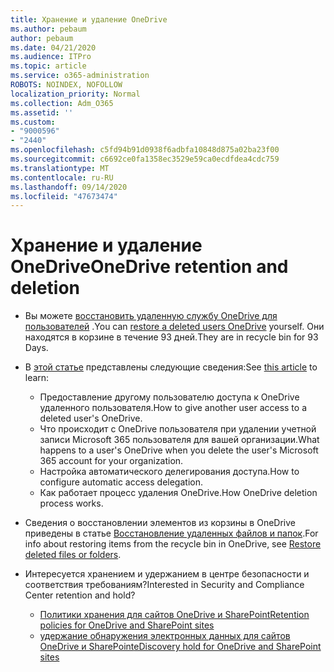```yaml
---
title: Хранение и удаление OneDrive
ms.author: pebaum
author: pebaum
ms.date: 04/21/2020
ms.audience: ITPro
ms.topic: article
ms.service: o365-administration
ROBOTS: NOINDEX, NOFOLLOW
localization_priority: Normal
ms.collection: Adm_O365
ms.assetid: ''
ms.custom:
- "9000596"
- "2440"
ms.openlocfilehash: c5fd94b91d0938f6adbfa10848d875a02ba23f00
ms.sourcegitcommit: c6692ce0fa1358ec3529e59ca0ecdfdea4cdc759
ms.translationtype: MT
ms.contentlocale: ru-RU
ms.lasthandoff: 09/14/2020
ms.locfileid: "47673474"
---
```

# <a name="onedrive-retention-and-deletion"></a><span data-ttu-id="49b47-102">Хранение и удаление OneDrive</span><span class="sxs-lookup"><span data-stu-id="49b47-102">OneDrive retention and deletion</span></span>

- <span data-ttu-id="49b47-103">Вы можете [восстановить удаленную службу OneDrive для пользователей](https://docs.microsoft.com/onedrive/restore-deleted-onedrive) .</span><span class="sxs-lookup"><span data-stu-id="49b47-103">You can [restore a deleted users OneDrive](https://docs.microsoft.com/onedrive/restore-deleted-onedrive) yourself.</span></span> <span data-ttu-id="49b47-104">Они находятся в корзине в течение 93 дней.</span><span class="sxs-lookup"><span data-stu-id="49b47-104">They are in recycle bin for 93 Days.</span></span>

- <span data-ttu-id="49b47-105">В [этой статье](https://docs.microsoft.com/onedrive/retention-and-deletion) представлены следующие сведения:</span><span class="sxs-lookup"><span data-stu-id="49b47-105">See [this article](https://docs.microsoft.com/onedrive/retention-and-deletion) to learn:</span></span>
    - <span data-ttu-id="49b47-106">Предоставление другому пользователю доступа к OneDrive удаленного пользователя.</span><span class="sxs-lookup"><span data-stu-id="49b47-106">How to give another user access to a deleted user's OneDrive.</span></span>
    - <span data-ttu-id="49b47-107">Что происходит с OneDrive пользователя при удалении учетной записи Microsoft 365 пользователя для вашей организации.</span><span class="sxs-lookup"><span data-stu-id="49b47-107">What happens to a user's OneDrive when you delete the user's Microsoft 365 account for your organization.</span></span>
    - <span data-ttu-id="49b47-108">Настройка автоматического делегирования доступа.</span><span class="sxs-lookup"><span data-stu-id="49b47-108">How to configure automatic access delegation.</span></span>
    - <span data-ttu-id="49b47-109">Как работает процесс удаления OneDrive.</span><span class="sxs-lookup"><span data-stu-id="49b47-109">How OneDrive deletion process works.</span></span>

- <span data-ttu-id="49b47-110">Сведения о восстановлении элементов из корзины в OneDrive приведены в статье [Восстановление удаленных файлов и папок](https://support.office.com/article/949ada80-0026-4db3-a953-c99083e6a84f).</span><span class="sxs-lookup"><span data-stu-id="49b47-110">For info about restoring items from the recycle bin in OneDrive, see [Restore deleted files or folders](https://support.office.com/article/949ada80-0026-4db3-a953-c99083e6a84f).</span></span>

- <span data-ttu-id="49b47-111">Интересуется хранением и удержанием в центре безопасности и соответствия требованиям?</span><span class="sxs-lookup"><span data-stu-id="49b47-111">Interested in Security and Compliance Center retention and hold?</span></span>
    - [<span data-ttu-id="49b47-112">Политики хранения для сайтов OneDrive и SharePoint</span><span class="sxs-lookup"><span data-stu-id="49b47-112">Retention policies for OneDrive and SharePoint sites</span></span>](https://docs.microsoft.com/microsoft-365/compliance/retention-policies)
    - [<span data-ttu-id="49b47-113">удержание обнаружения электронных данных для сайтов OneDrive и SharePoint</span><span class="sxs-lookup"><span data-stu-id="49b47-113">eDiscovery hold for OneDrive and SharePoint sites</span></span>](https://docs.microsoft.com/office365/securitycompliance/ediscovery-cases#step-4-place-content-locations-on-hold)
